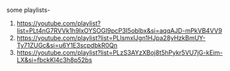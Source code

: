 some playlists-

1. https://youtube.com/playlist?list=PLt4nG7RVVk1h9lxOYSOGI9pcP3I5oblbx&si=aqqAJD-mPkVB4VV9
2. https://youtube.com/playlist?list=PLlsmxlJgn1HJpa28yHzkBmUY-Ty71ZUGc&si=u6Y1E3scpdbkR0Qn
3. https://youtube.com/playlist?list=PLzS3AYzXBoj8t5hPykr5VU7jG-kEim-LX&si=fbckKl4c3h8p52bs
